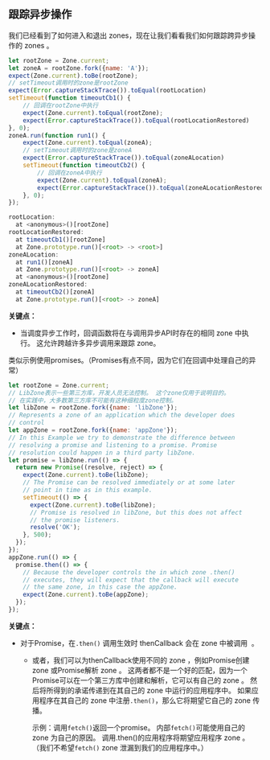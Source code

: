 ## 跟踪异步操作

我们已经看到了如何进入和退出 zones，现在让我们看看我们如何跟踪跨异步操作的 zones 。

```js
let rootZone = Zone.current;
let zoneA = rootZone.fork({name: 'A'});
expect(Zone.current).toBe(rootZone);
// setTimeout调用时的zone是rootZone
expect(Error.captureStackTrace()).toEqual(rootLocation)
setTimeout(function timeoutCb1() {
    // 回调在rootZone中执行
    expect(Zone.current).toEqual(rootZone);
    expect(Error.captureStackTrace()).toEqual(rootLocationRestored)
}, 0);
zoneA.run(function run1() {
    expect(Zone.current).toEqual(zoneA);
    // setTimeout调用时的zone是zoneA
    expect(Error.captureStackTrace()).toEqual(zoneALocation)
    setTimeout(function timeoutCb2() {
        // 回调在zoneA中执行
        expect(Zone.current).toEqual(zoneA);
        expect(Error.captureStackTrace()).toEqual(zoneALocationRestored)
    }, 0);
});
```

```js
rootLocation:
  at <anonymous>()[rootZone]
rootLocationRestored:
  at timeoutCb1()[rootZone]
  at Zone.prototype.run()[<root> -> <root>]
zoneALocation:
  at run1()[zoneA]
  at Zone.prototype.run()[<root> -> zoneA]
  at <anonymous>()[rootZone]
zoneALocationRestored:
  at timeoutCb2()[zoneA]
  at Zone.prototype.run()[<root> -> zoneA]
```

**关键点：**

- 当调度异步工作时，回调函数将在与调用异步API时存在的相同 zone 中执行。 这允许跨越许多异步调用来跟踪 zone。

类似示例使用promises。（Promises有点不同，因为它们在回调中处理自己的异常）

```js
let rootZone = Zone.current;
// LibZone表示一些第三方库，开发人员无法控制。 这个zone仅用于说明目的。
// 在实践中，大多数第三方库不可能有这种细粒度zone控制。
let libZone = rootZone.fork({name: 'libZone'});
// Represents a zone of an application which the developer does
// control
let appZone = rootZone.fork({name: 'appZone'});
// In this Example we try to demonstrate the difference between
// resolving a promise and listening to a promise. Promise
// resolution could happen in a third party libZone.
let promise = libZone.run(() => {
  return new Promise((resolve, reject) => {
    expect(Zone.current).toBe(libZone);
    // The Promise can be resolved immediately or at some later
    // point in time as in this example.
    setTimeout(() => {
      expect(Zone.current).toBe(libZone);
      // Promise is resolved in libZone, but this does not affect
      // the promise listeners.
      resolve('OK');
    }, 500);
  });
});
appZone.run(() => {
  promise.then(() => {
    // Because the developer controls the in which zone .then()
    // executes, they will expect that the callback will execute
    // the same zone, in this case the appZone.
    expect(Zone.current).toBe(appZone);
  });
});
```
**关键点：**

- 对于Promise，在`.then()` 调用生效时 thenCallback 会在 zone 中被调用  。
  - 或者，我们可以为thenCallback使用不同的 zone ，例如Promise创建 zone 或Promise解析 zone 。 这两者都不是一个好的匹配，因为一个Promise可以在一个第三方库中创建和解析，它可以有自己的 zone 。 然后将所得到的承诺传递到在其自己的 zone 中运行的应用程序中。 如果应用程序在其自己的 zone 中注册`.then()`，那么它将期望它自己的 zone 传播。

    示例：调用`fetch()`返回一个promise。 内部`fetch()`可能使用自己的 zone 为自己的原因。 调用.then()的应用程序将期望应用程序 zone 。 （我们不希望`fetch()` zone 泄漏到我们的应用程序中。）

